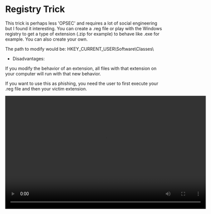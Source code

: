 # Registry Trick

This trick is perhaps less 'OPSEC' and requires a lot of social engineering but I found it interesting. You can create a .reg file or play with the Windows registry to get a type of extension (.zip for example) to behave like .exe for example. You can also create your own.

The path to modify would be: HKEY_CURRENT_USER\Software\Classes\

- Disadvantages:

If you modify the behavior of an extension, all files with that extension on your computer will run with that new behavior.

If you want to use this as phishing, you need the user to first execute your .reg file and then your victim extension.

<video width="640" height="360" controls>
  <source src="images/video1.mp4" type="video/mp4">
</video>
